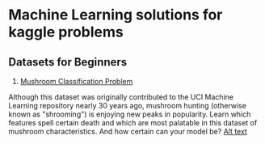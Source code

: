 # Machine Learning solutions for kaggle problems
## Datasets for Beginners

1. [Mushroom Classification Problem](https://www.kaggle.com/uciml/mushroom-classification/home)

Although this dataset was originally contributed to the UCI Machine Learning repository nearly 30 years ago, mushroom hunting (otherwise known as "shrooming") is enjoying new peaks in popularity. Learn which features spell certain death and which are most palatable in this dataset of mushroom characteristics. And how certain can your model be?
[Alt text](https://github.com/parulnith/machine-Learning-solutions/blob/master/Classification/Screenshot%202018-10-30%20at%206.21.46%20AM.png)
